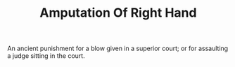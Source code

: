 ---
title: Amputation Of Right Hand
permalink: "/definitions/amputation-of-right-hand.html"
body: An ancient punishment for a blow given in a superior court; or for assaulting
  a judge sitting in the court.
published_at: '2018-07-07'
layout: post
---